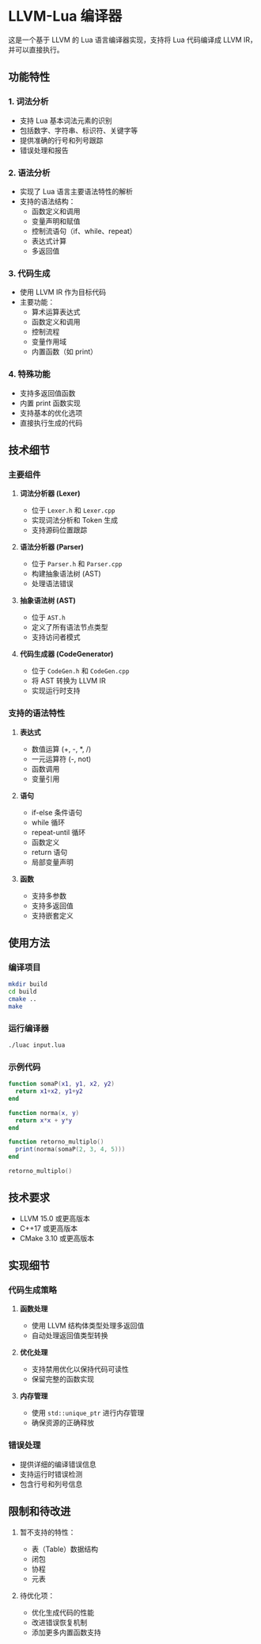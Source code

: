 # LLVM-Lua 编译器

这是一个基于 LLVM 的 Lua 语言编译器实现，支持将 Lua 代码编译成 LLVM IR，并可以直接执行。

## 功能特性

### 1. 词法分析
- 支持 Lua 基本词法元素的识别
- 包括数字、字符串、标识符、关键字等
- 提供准确的行号和列号跟踪
- 错误处理和报告

### 2. 语法分析
- 实现了 Lua 语言主要语法特性的解析
- 支持的语法结构：
    - 函数定义和调用
    - 变量声明和赋值
    - 控制流语句（if、while、repeat）
    - 表达式计算
    - 多返回值

### 3. 代码生成
- 使用 LLVM IR 作为目标代码
- 主要功能：
    - 算术运算表达式
    - 函数定义和调用
    - 控制流程
    - 变量作用域
    - 内置函数（如 print）

### 4. 特殊功能
- 支持多返回值函数
- 内置 print 函数实现
- 支持基本的优化选项
- 直接执行生成的代码

## 技术细节

### 主要组件

1. **词法分析器 (Lexer)**
    - 位于 `Lexer.h` 和 `Lexer.cpp`
    - 实现词法分析和 Token 生成
    - 支持源码位置跟踪

2. **语法分析器 (Parser)**
    - 位于 `Parser.h` 和 `Parser.cpp`
    - 构建抽象语法树 (AST)
    - 处理语法错误

3. **抽象语法树 (AST)**
    - 位于 `AST.h`
    - 定义了所有语法节点类型
    - 支持访问者模式

4. **代码生成器 (CodeGenerator)**
    - 位于 `CodeGen.h` 和 `CodeGen.cpp`
    - 将 AST 转换为 LLVM IR
    - 实现运行时支持

### 支持的语法特性

1. **表达式**
    - 数值运算 (+, -, *, /)
    - 一元运算符 (-, not)
    - 函数调用
    - 变量引用

2. **语句**
    - if-else 条件语句
    - while 循环
    - repeat-until 循环
    - 函数定义
    - return 语句
    - 局部变量声明

3. **函数**
    - 支持多参数
    - 支持多返回值
    - 支持嵌套定义

## 使用方法

### 编译项目
```bash
mkdir build
cd build
cmake ..
make
```

### 运行编译器
```bash
./luac input.lua
```

### 示例代码
```lua
function somaP(x1, y1, x2, y2)
  return x1+x2, y1+y2
end

function norma(x, y)
  return x*x + y*y
end

function retorno_multiplo()
  print(norma(somaP(2, 3, 4, 5)))
end

retorno_multiplo()
```

## 技术要求

- LLVM 15.0 或更高版本
- C++17 或更高版本
- CMake 3.10 或更高版本

## 实现细节

### 代码生成策略
1. **函数处理**
    - 使用 LLVM 结构体类型处理多返回值
    - 自动处理返回值类型转换

2. **优化处理**
    - 支持禁用优化以保持代码可读性
    - 保留完整的函数实现

3. **内存管理**
    - 使用 `std::unique_ptr` 进行内存管理
    - 确保资源的正确释放

### 错误处理
- 提供详细的编译错误信息
- 支持运行时错误检测
- 包含行号和列号信息

## 限制和待改进
1. 暂不支持的特性：
    - 表（Table）数据结构
    - 闭包
    - 协程
    - 元表

2. 待优化项：
    - 优化生成代码的性能
    - 改进错误恢复机制
    - 添加更多内置函数支持


